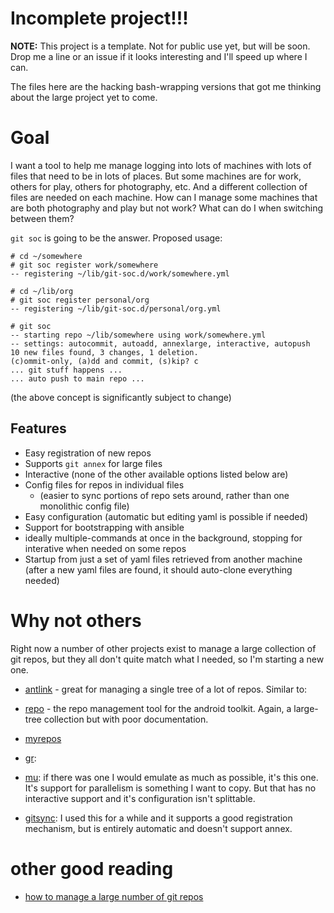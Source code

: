 # Incomplete project!!!

**NOTE:** This project is a template.  Not for public use yet, but will be
soon.  Drop me a line or an issue if it looks interesting and I'll
speed up where I can.

The files here are the hacking bash-wrapping versions that got me
thinking about the large project yet to come.

# Goal

I want a tool to help me manage logging into lots of machines with
lots of files that need to be in lots of places.  But some machines
are for work, others for play, others for photography, etc.  And a
different collection of files are needed on each machine.  How can I
manage some machines that are both photography and play but not work?
What can do I when switching between them?

`git soc` is going to be the answer.  Proposed usage:

    # cd ~/somewhere
	# git soc register work/somewhere
    -- registering ~/lib/git-soc.d/work/somewhere.yml
    
    # cd ~/lib/org
	# git soc register personal/org
    -- registering ~/lib/git-soc.d/personal/org.yml
    
    # git soc
    -- starting repo ~/lib/somewhere using work/somewhere.yml
    -- settings: autocommit, autoadd, annexlarge, interactive, autopush
    10 new files found, 3 changes, 1 deletion.
    (c)ommit-only, (a)dd and commit, (s)kip? c
	... git stuff happens ...
    ... auto push to main repo ...

(the above concept is significantly subject to change)

## Features

* Easy registration of new repos
* Supports `git annex` for large files
* Interactive (none of the other available options listed below are)
* Config files for repos in individual files
  * (easier to sync portions of repo sets around, rather than one
  monolithic config file)
* Easy configuration (automatic but editing yaml is possible if needed)
* Support for bootstrapping with ansible
* ideally multiple-commands at once in the background, stopping for
  interative when needed on some repos
* Startup from just a set of yaml files retrieved from another machine 
  (after a new yaml files are found, it should auto-clone everything needed)

# Why not others

Right now a number of other projects exist to manage a large
collection of git repos, but they all don't quite match what I needed,
so I'm starting a new one.

* [antlink](https://ant.isi.edu/software/antlink/) - great for
managing a single tree of a lot of repos.  Similar to:

* [repo](https://source.android.com/source/using-repo.html) - the repo
  management tool for the android toolkit.  Again, a large-tree
  collection but with poor documentation.

* [myrepos](https://myrepos.branchable.com/)

* [gr](https://github.com/mixu/gr):

* [mu](https://fabioz.github.io/mu-repo/): if there was one I would
  emulate as much as possible, it's this one.  It's support for
  parallelism is something I want to copy.  But that has no interactive
  support and it's configuration isn't splittable.

* [gitsync](https://github.com/simonthum/git-sync): I used this for a
  while and it supports a good registration mechanism, but is entirely
  automatic and doesn't support annex.

# other good reading

* [how to manage a large number of git repos](https://www.quora.com/Is-there-an-easy-way-to-manage-a-lot-of-git-repositories)
